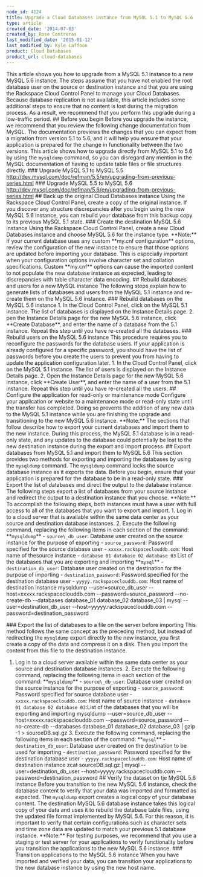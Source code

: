 ```yaml
---
node_id: 4124
title: Upgrade a Cloud Databases instance from MySQL 5.1 to MySQL 5.6
type: article
created_date: '2014-07-03'
created_by: Rose Contreras
last_modified_date: '2015-01-12'
last_modified_by: Kyle Laffoon
product: Cloud Databases
product_url: cloud-databases
---
```


This article shows you how to upgrade from a MySQL 5.1 instance to a new
MySQL 5.6 instance. The steps assume that you have not enabled the root
database user on the source or destination instance and that you are
using the Rackspace Cloud Control Panel to manage your Cloud Databases.
Because database replication is not available, this article includes
some additional steps to ensure that no content is lost during the
migration process. As a result, we recommend that you perform this
upgrade during a low-traffic period. \#\# Before you begin Before you
upgrade the instance, we recommend that you review the following change
documentation from MySQL. The documentation previews the changes that
you can expect from a migration from version 5.1 to 5.6, and it will
help you ensure that your application is prepared for the change in
functionality between the two versions. This article shows how to
upgrade directly from MySQL 5.1 to 5.6 by using the `mysqldump` command,
so you can disregard any mention in the MySQL documentation of having to
update table files or file structures directly. \#\#\# Upgrade MySQL 5.1
to MySQL 5.5
<http://dev.mysql.com/doc/refman/5.5/en/upgrading-from-previous-series.html>
\#\#\# Upgrade MySQL 5.5 to MySQL 5.6
<http://dev.mysql.com/doc/refman/5.6/en/upgrading-from-previous-series.html>
\#\# Back up the original Cloud Databases instance Using the Rackspace
Cloud Control Panel, create a copy of the original instance. If you
discover any structure discrepancies after you begin using the new MySQL
5.6 instance, you can rebuild your database from this backup copy to its
previous MySQL 5.1 state. \#\#\# Create the destination MySQL 5.6
instance Using the Rackspace Cloud Control Panel, create a new Cloud
Databases instance and choose MySQL 5.6 for the instance type.
\*\*Note:\*\* If your current database uses any custom \*\*my.cnf
configuration\*\* options, review the configuration of the new instance
to ensure that those options are updated before importing your database.
This is especially important when your configuration options involve
character set and collation specifications. Custom \*\*my.cnf\*\*
options can cause the imported content to not populate the new database
instance as expected, leading to discrepancies with table character data
encoding. \#\# Rebuild databases and users for a new MySQL instance The
following steps explain how to generate lists of databases and users
from the MySQL 5.1 instance and re-create them on the MySQL 5.6
instance. \#\#\# Rebuild databases on the MySQL 5.6 instance 1. In the
Cloud Control Panel, click on the MySQL 5.1 instance. The list of
databases is displayed on the Instance Details page. 2. pen the Instance
Details page for the new MySQL 5.6 instance, click \*\*Create
Database\*\*, and enter the name of a database from the 5.1 instance.
Repeat this step until you have re-created all the databases. \#\#\#
Rebuild users on the MySQL 5.6 instance This procedure requires you to
reconfigure the passwords for the database users. If your application is
already configured for a specific password, you should have the list of
passwords before you create the users to prevent you from having to
update the application configuration later. 1. In the Cloud Control
Panel, click on the MySQL 5.1 instance. The list of users is displayed
on the Instance Details page. 2. Open the Instance Details page for the
new MySQL 5.6 instance, click \*\*Create User\*\*, and enter the name of
a user from the 5.1 instance. Repeat this step until you have re-created
all the users. \#\# Configure the application for read-only or
maintenance mode Configure your application or website to a maintenance
mode or read-only state until the transfer has completed. Doing so
prevents the addition of any new data to the MySQL 5.1 instance while
you are finishing the upgrade and transitioning to the new MySQL 5.6
instance. \*\*Note:\*\* The sections that follow describe how to export
your current databases and import them to the new instance. During this
process, the MySQL 5.1 database is in a read-only state, and any updates
to the database could potentially be lost to the new destination
instance during the export and import process. \#\# Export databases
from MySQL 5.1 and import them to MySQL 5.6 This section provides two
methods for exporting and importing the databases by using the
`mysqldump` command. The `mysqldump` command locks the source database
instance as it exports the data. Before you begin, ensure that your
application is prepared for the database to be in a read-only state.
\#\#\# Export the list of databases and direct the output to the
database instance The following steps export a list of databases from
your source instance and redirect the output to a destination instance
that you choose. \*\*Note:\*\* To accomplish the following steps, both
instances must have a user with full access to all of the databases that
you want to export and import. 1. Log in to a cloud server that is
available within the same data center as your source and destination
database instances. 2. Execute the following command, replacing the
following items in each section of the command: \*\*`mysqldump`\*\* -
`source\_db_user`: Database user created on the source instance for the
purpose of exporting - `source_password`: Password specified for the
source database user - `xxxxx.rackspaceclouddb.com`: Host name of
thesource instance - `database 01 database 02 database 03` List of the
databases that you are exporting and importing \*\*`mysql`\*\* -
`destination_db_user`: Database user created on the destination for the
purpose of importing - `destination_password`: Password specified for
the destination database user - `yyyyy.rackspaceclouddb.com`: Host name
of destination instance mysqldump --user=source\_db\_user
--host=xxxxx.rackspaceclouddb.com --password=source\_password
--no-create-db --databases database\_01 database\_02 database\_03 |
mysql --user=destination\_db\_user --host=yyyyy.rackspaceclouddb.com
--password=destination\_password

\#\#\# Export the list of databases to a file on the server before
importing This method follows the same concept as the preceding method,
but instead of redirecting the `mysqldump` export directly to the new
instance, you first create a copy of the data and compress it on a disk.
Then you import the content from this file to the destination instance.
1. Log in to a cloud server available within the same data center as
your source and destination database instances. 2. Execute the following
command, replacing the following items in each section of the command:
\*\*`mysqldump`\*\* - `source\_db_user`: Database user created on the
source instance for the purpose of exporting - `source_password`:
Password specified for source database user -
`xxxxx.rackspaceclouddb.com`: Host name of source instance -
`database 01 database 02 database 03`:List of the databases that you
will be exporting and importing mysqldump --user=source\_db\_user
--host=xxxxx.rackspaceclouddb.com --password=source\_password
--no-create-db --databases database\_01 database\_02 database\_03 | gzip
-1 &gt; sourceDB.sql.gz 3. Execute the following command, replacing the
following items in each section of the command: \*\*`mysql`\*\* -
`destination_db_user`: Database user created on the destination to be
used for importing - `destination_password`: Password specified for the
destination database user - `yyyyy.rackspaceclouddb.com`: Host name of
destination instance zcat sourceDB.sql.gz | mysql
--user=destination\_db\_user --host=yyyyy.rackspaceclouddb.com
--password=destination\_password \#\# Verify the dataset on tje MySQL
5.6 instance Before you transition to the new MySQL 5.6 instance, check
the database content to verify that your data was imported and formatted
as expected. The `mysqldump` export creates a logical copy of your
database content. The destination MySQL 5.6 database instance takes this
logical copy of your data and uses it to rebuild the database table
files, using the updated file format implemented by MySQL 5.6. For this
reason, it is important to verify that certain configurations such as
character sets and time zone data are updated to match your previous 5.1
database instance. \*\*Note:\*\* For testing purposes, we recommend that
you use a staging or test server for your applications to verify
functionality before you transition the applications to the new MySQL
5.6 instance. \#\#\# Transition applications to the MySQL 5.6 instance
When you have imported and verified your data, you can transition your
applications to the new database instance by using the new host name.



